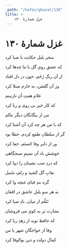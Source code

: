 ```yaml
---
_path: "/hafez/ghazal/130"
title: >-
    غزل شمارهٔ ۱۳۰
---
```

# غزل شمارهٔ ۱۳۰

<div class="b" id="bn1"><div class="m1"><p>سحر بلبل حکایت با صبا کرد</p></div>
<div class="m2"><p>که عشقِ رویِ گل با ما چه‌ها کرد</p></div></div>
<div class="b" id="bn2"><div class="m1"><p>از آن رنگِ رُخَم، خون در دل افتاد</p></div>
<div class="m2"><p>وز آن گلشن، به خارم مبتلا کرد</p></div></div>
<div class="b" id="bn3"><div class="m1"><p>غلامِ همتِ آن نازنینم</p></div>
<div class="m2"><p>که کار خیر بی روی و ریا کرد</p></div></div>
<div class="b" id="bn4"><div class="m1"><p>من از بیگانگان دیگر ننالم</p></div>
<div class="m2"><p>که با من هر چه کرد آن آشنا کرد</p></div></div>
<div class="b" id="bn5"><div class="m1"><p>گر از سلطان طمع کردم، خطا بود</p></div>
<div class="m2"><p>ور از دلبر وفا جُستَم، جفا کرد</p></div></div>
<div class="b" id="bn6"><div class="m1"><p>خوشش باد آن نسیمِ صبحگاهی</p></div>
<div class="m2"><p>که دردِ شب نشینان را دوا کرد</p></div></div>
<div class="b" id="bn7"><div class="m1"><p>نقابِ گل کَشید و زلفِ سُنبل</p></div>
<div class="m2"><p>گره بندِ قبای غنچه وا کرد</p></div></div>
<div class="b" id="bn8"><div class="m1"><p>به هر سو بلبلِ عاشق در افغان</p></div>
<div class="m2"><p>تَنَعُّم از میان، بادِ صبا کرد</p></div></div>
<div class="b" id="bn9"><div class="m1"><p>بشارت بَر به کویِ می فروشان</p></div>
<div class="m2"><p>که حافظ توبه از زهدِ ریا کرد</p></div></div>
<div class="b" id="bn10"><div class="m1"><p>وفا از خواجگانِ شهر با من</p></div>
<div class="m2"><p>کمالِ دولت و دین بوالوفا کرد</p></div></div>
